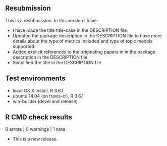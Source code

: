 ## Resubmission
This is a resubmission. In this version I have:

* I have made the title title-case in the DESCRIPTION file.
* Updated the package description in the DESCRIPTION file to have more details about the type of metrics included and type of topic models supported.
* Added explicit references to the originating papers in in the package description in the DESCRIPTION file
* Simplified the title in the DESCRIPTION file

## Test environments
* local OS X install, R 3.6.1
* ubuntu 14.04 (on travis-ci), R 3.6.1
* win-builder (devel and release)

## R CMD check results

0 errors | 0 warnings | 1 note

* This is a new release.



